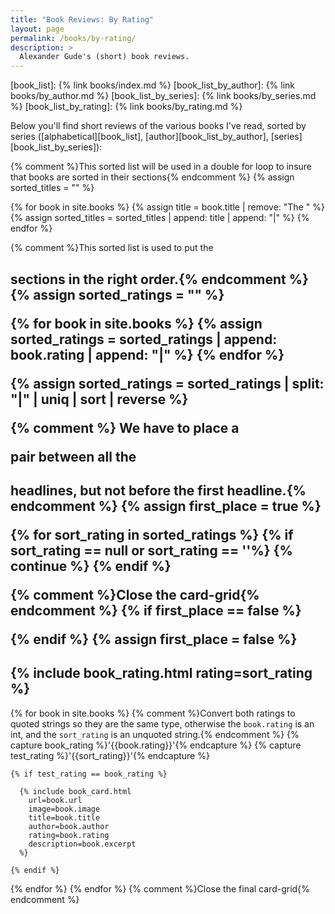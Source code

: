 ```yaml
---
title: "Book Reviews: By Rating"
layout: page
permalink: /books/by-rating/
description: >
  Alexander Gude's (short) book reviews.
---
```


[book_list]: {% link books/index.md %}
[book_list_by_author]: {% link books/by_author.md %}
[book_list_by_series]: {% link books/by_series.md %}
[book_list_by_rating]: {% link books/by_rating.md %}

Below you'll find short reviews of the various books I've read, sorted by
series ([alphabetical][book_list], [author][book_list_by_author],
[series][book_list_by_series]):

{% comment %}This sorted list will be used in a double for loop to insure that
books are sorted in their sections{% endcomment %}
{% assign sorted_titles = "" %}

{% for book in site.books %}
  {% assign title = book.title | remove: "The " %}
  {% assign sorted_titles = sorted_titles | append: title | append: "|" %}
{% endfor %}

{% comment %}This sorted list is used to put the <h2> sections in the right
order.{% endcomment %}
{% assign sorted_ratings = "" %}

{% for book in site.books %}
  {% assign sorted_ratings = sorted_ratings | append: book.rating | append: "|" %}
{% endfor %}

{% assign sorted_ratings = sorted_ratings | split: "|" | uniq | sort | reverse %}

{% comment %} We have to place a <div></div> pair between all the <h2>
headlines, but not before the first headline.{% endcomment %}
{% assign first_place = true %}

{% for sort_rating in sorted_ratings %}
  {% if sort_rating == null or sort_rating == ''%}
    {% continue %}
  {% endif %}

  {% comment %}Close the card-grid{% endcomment %}
  {% if first_place == false %}
</div>
  {% endif %}
  {% assign first_place = false %}

  <h2 class="book-list-headline">{% include book_rating.html rating=sort_rating %}</h2>
<div class="card-grid">

  {% for book in site.books %}
    {% comment %}Convert both ratings to quoted strings so they are the same
    type, otherwise the `book.rating` is an int, and the `sort_rating` is an
    unquoted string.{% endcomment %}
    {% capture book_rating %}'{{book.rating}}'{% endcapture %}
    {% capture test_rating %}'{{sort_rating}}'{% endcapture %}

    {% if test_rating == book_rating %}

      {% include book_card.html
        url=book.url
        image=book.image
        title=book.title
        author=book.author
        rating=book.rating
        description=book.excerpt
      %}

    {% endif %}
  {% endfor %}
{% endfor %}
{% comment %}Close the final card-grid{% endcomment %}
</div>
